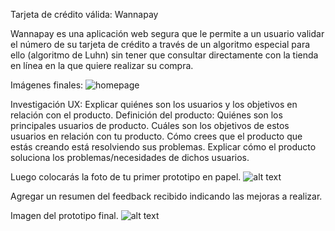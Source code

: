Tarjeta de crédito válida: Wannapay

Wannapay es una aplicación web segura que le permite a un usuario validar el número de su tarjeta de crédito a través de un algoritmo especial para ello (algoritmo de Luhn) sin tener que consultar directamente con la tienda en línea en la que quiere realizar su compra. 

Imágenes finales:
![homepage](homepage.jpg)

Investigación UX:
Explicar quiénes son los usuarios y los objetivos en relación con el producto.
Definición del producto: 
Quiénes son los principales usuarios de producto.
Cuáles son los objetivos de estos usuarios en relación con tu producto.
Cómo crees que el producto que estás creando está resolviendo sus problemas.
Explicar cómo el producto soluciona los problemas/necesidades de dichos usuarios.

Luego colocarás la foto de tu primer prototipo en papel.
![alt text](http://url/to/img.png)

Agregar un resumen del feedback recibido indicando las mejoras a realizar.

Imagen del prototipo final.
![alt text](http://url/to/img.png)